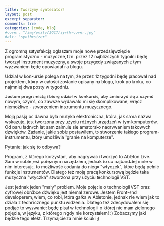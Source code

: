 ```yaml
---
title: Tworzymy syntezator!
layout: post
excerpt_separator: 
comments: true
categories: [code, blo]
#cover: "/img/posts/2017/synth-cover.jpg"
#alt: "synthesizer"
---
```

<p>Z ogromną satysfakcją ogłaszam moje nowe przedsięwzięcie programistyczno - muzyczne, tzn. przez 12 najbliższych tygodni będę tworzył instrument muzyczny, a swoje przygody związanych z tym wyzwaniem będę opowiadał na blogu. </p>

<p>Udział w konkursie polega na tym, że przez 12 tygodni będę pracował nad projektem, który w całości zostanie opisany na blogu, krok po kroku, co najmniej dwa posty w tygodniu.</p>

<p>Jestem programistą i biorę udział w konkursie, aby zmierzyć się z czymś nowym, czymś, co zawsze wydawało mi się skomplikowane, wręcz niemożliwe - stworzeniem instrumentu muzycznego.</p>

<p>Moją pasją od dawna była muzyka elektroniczna, która, jak sama nazwa wskazuje, jest tworzona przy użyciu różnych urządzeń w tym komputerów. Od paru ładnych lat sam zajmuję się amatorsko nagrywaniem takowych dźwięków. Zadanie, jakie sobie postawiłem, to stworzenie takiego program-instrumentu, który umożliwia "granie na komputerze". </p>

<p>Pytanie: jak się to odbywa?</p>

<p>Program, z którego korzystam, aby nagrywać i tworzyć to Ableton Live. Sam w sobie jest potężnym narzędziem, jednak to co najbardziej mnie w nim interesuje, to możliwość dodania do niego "wtyczek", które będą pełnić funkcje instrumentów. Dlatego też moją pracą konkursową będzie taka muzyczna "wtyczka" stworzona przy użyciu technologii VST. </p>

<p>Jest jednak jeden "mały" problem. Moje pojęcie o technologii VST oraz cyfrowej obróbce dźwięku jest niemal zerowe. Jestem Front-end developerem, wiem, co robi, która gałka w Abletonie, jednak nie wiem jak to działa z technicznego punktu widzenia. Dlatego też zdecydowałem się podjąć to wyzwanie: będę pisał w technologii, o której nie mam zielonego pojęcia, w języku, z którego nigdy nie korzystałem! :) Zobaczymy jaki będzie tego efekt. Trzymajcie za mnie kciuki ;) </p>